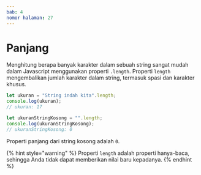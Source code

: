 ```yaml
---
bab: 4
nomor halaman: 27
---
```


# Panjang

Menghitung berapa banyak karakter dalam sebuah string sangat mudah dalam Javascript menggunakan properti `.length`. Properti `length` mengembalikan jumlah karakter dalam string, termasuk spasi dan karakter khusus.

```javascript
let ukuran = "String indah kita".length;
console.log(ukuran);
// ukuran: 17

let ukuranStringKosong = "".length;
console.log(ukuranStringKosong);
// ukuranStringKosong: 0
```

Properti panjang dari string kosong adalah `0`.

{% hint style="warning" %}
Properti `length` adalah properti hanya-baca, sehingga Anda tidak dapat memberikan nilai baru kepadanya.
{% endhint %}
